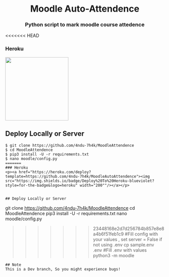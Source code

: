 <h1 align= center>Moodle Auto-Attendence </h1>
<h3 align = center>Python script to mark moodle course attedence</h3>

<<<<<<< HEAD
### Heroku
<p><a href="https://heroku.com/deploy?template=https://github.com/4ndu-7h4k/MoodleAttendence"><img src="https://img.shields.io/badge/Deploy%20To%20Heroku-blueviolet?style=for-the-badge&logo=heroku" width="200""/></a></p>


## Deploy Locally or Server
```
$ git clone https://github.com/4ndu-7h4k/MoodleAttendence
$ cd MoodleAttendence
$ pip3 install -U -r requirements.txt
$ nano moodle/config.py
=======
### Heroku 
<p><a href="https://heroku.com/deploy?template=https://github.com/4ndu-7h4k/MoodleAutoAttendence"><img src="https://img.shields.io/badge/Deploy%20To%20Heroku-blueviolet?style=for-the-badge&logo=heroku" width="200""/></a></p>


## Deploy Locally or Server
``` 
git clone https://github.com/4ndu-7h4k/MoodleAttendence
cd MoodleAttendence
pip3 install -U -r requirements.txt
nano moodle/config.py
>>>>>>> 23448168e2d7d256784b857e8e8a4b6f51feb1c9
#Fill config with your values , set server = False if not using .env
cp sample.env .env
#Fill .env with values
python3 -m moodle
 ```
## Note
 This is a Dev branch, So you might experience bugs!
